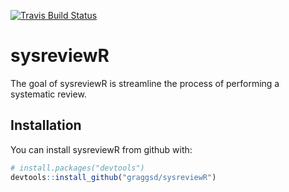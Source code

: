 
<!-- README.md is generated from README.Rmd. Please edit that file -->
[![Travis Build Status](https://travis-ci.org/graggsd/sysreviewR.svg?branch=master)](https://travis-ci.org/graggsd/sysreviewR)

sysreviewR
==========

The goal of sysreviewR is streamline the process of performing a systematic review.

Installation
------------

You can install sysreviewR from github with:

``` r
# install.packages("devtools")
devtools::install_github("graggsd/sysreviewR")
```
